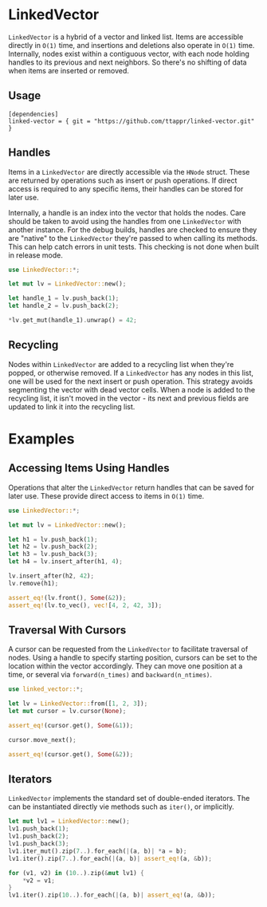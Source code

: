 # LinkedVector

`LinkedVector` is a hybrid of a vector and linked list. Items are accessible
directly in `O(1)` time, and insertions and deletions also operate in `O(1)`
time. Internally, nodes exist within a contiguous vector, with each node holding 
handles to its previous and next neighbors. So there's no shifting of data when
items are inserted or removed.

## Usage

```
[dependencies]
linked-vector = { git = "https://github.com/ttappr/linked-vector.git" }
```

## Handles

Items in a `LinkedVector` are directly accessible via the `HNode` struct. These
are returned by operations such as insert or push operations. If direct access
is required to any specific items, their handles can be stored for later use.

Internally, a handle is an index into the vector that holds the nodes. Care 
should be taken to avoid using the handles from one `LinkedVector` with another
instance. For the debug builds, handles are checked to ensure they are "native"
to the `LinkedVector` they're passed to when calling its methods. This can help
catch errors in unit tests. This checking is not done when built in release 
mode.

```rust
use LinkedVector::*;

let mut lv = LinkedVector::new();

let handle_1 = lv.push_back(1);
let handle_2 = lv.push_back(2);

*lv.get_mut(handle_1).unwrap() = 42;
```
## Recycling

Nodes within `LinkedVector` are added to a recycling list when they're popped,
or otherwise removed. If a `LinkedVector` has any nodes in this list, one will 
be used for the next insert or push operation. This strategy avoids segmenting 
the vector with dead vector cells. When a node is added to the recycling list, 
it isn't moved in the vector - its next and previous fields are updated to link
it into the recycling list.

# Examples
## Accessing Items Using Handles

Operations that alter the `LinkedVector` return handles that can be saved for
later use. These provide direct access to items in `O(1)` time.


```rust
use LinkedVector::*;

let mut lv = LinkedVector::new();

let h1 = lv.push_back(1);
let h2 = lv.push_back(2);
let h3 = lv.push_back(3);
let h4 = lv.insert_after(h1, 4);

lv.insert_after(h2, 42);
lv.remove(h1);

assert_eq!(lv.front(), Some(&2));
assert_eq!(lv.to_vec(), vec![4, 2, 42, 3]);

```

## Traversal With Cursors

A cursor can be requested from the `LinkedVector` to facilitate traversal of 
nodes. Using a handle to specify starting position, cursors can be set to the
location within the vector accordingly. They can move one position at a time, 
or several via `forward(n_times)` and `backward(n_ntimes)`.

```rust
use linked_vector::*;

let lv = LinkedVector::from([1, 2, 3]);
let mut cursor = lv.cursor(None);

assert_eq!(cursor.get(), Some(&1));

cursor.move_next();

assert_eq!(cursor.get(), Some(&2));

```
## Iterators

`LinkedVector` implements the standard set of double-ended iterators. The can
be instantiated directly vie methods such as `iter()`, or implicitly.

```rust
let mut lv1 = LinkedVector::new();
lv1.push_back(1);
lv1.push_back(2);
lv1.push_back(3);
lv1.iter_mut().zip(7..).for_each(|(a, b)| *a = b);
lv1.iter().zip(7..).for_each(|(a, b)| assert_eq!(a, &b));

for (v1, v2) in (10..).zip(&mut lv1) {
    *v2 = v1;
}
lv1.iter().zip(10..).for_each(|(a, b)| assert_eq!(a, &b));
```
